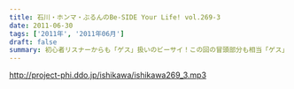 ```yaml
---
title: 石川・ホンマ・ぶるんのBe-SIDE Your Life! vol.269-3
date: 2011-06-30
tags: ['2011年', '2011年06月']
draft: false
summary: 初心者リスナーからも「ゲス」扱いのビーサイ！この回の冒頭部分も相当「ゲス」でございます。いや、開始当初から「ゲス」といつも言っていますね。NAMAE
---
```


http://project-phi.ddo.jp/ishikawa/ishikawa269_3.mp3
